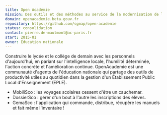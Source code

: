 ```yaml
---
title: Open Académie
mission: Des outils et des méthodes au service de la modernisation de l’action publique dans l’Éducation nationale.
domain: openacademie.beta.gouv.fr
repository: https://github.com/sgmap/open-academie
status: consolidation
contact: pierre.de-maulmont@ac-paris.fr
start: 2015-01
owner: Éducation nationale
---
```


Construire le lycée et le collège de demain avec les personnels d'aujourd'hui, en pariant sur l'intelligence locale, l'humilité déterminée, l'action concrète et l'amélioration continue. OpenAcademie est une communauté d'agents de l'éducation nationale qui partage des outils de productivité utiles au quotidien dans la gestion d'un Établissement Public Local d'Enseignement (EPLE).

- MobiliSco : les voyages scolaires cessent d'être un cauchemar.
- DossierSco : gérer d'un bout à l'autre les inscriptions des élèves.
- GemaSco : l'application qui commande, distribue, récupère les manuels et fait même l'inventaire !
